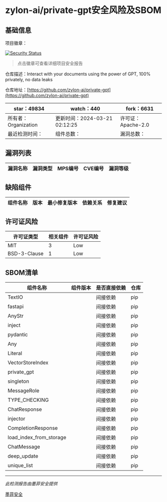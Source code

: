 # zylon-ai/private-gpt安全风险及SBOM

## 基础信息

项目徽章：

[![Security Status](https://www.murphysec.com/platform3/v31/badge/1770519883749539841.svg)](https://www.murphysec.com/console/report/1770519864116002816/1770519883749539841)

> 点击徽章可查看详细项目安全报告

仓库描述：Interact with your documents using the power of GPT, 100% privately, no data leaks

仓库地址：[https://github.com/zylon-ai/private-gpt](https://github.com/zylon-ai/private-gpt)

| star：49834 | watch：440 | fork：6631 |
| ----------- | -------------- | ------------ |
| 所有者：Organization | 更新时间：2024-03-21 02:12:25 | 许可证：Apache-2.0 |
| 最近检测时间： | 组件总数： | 漏洞总数： |




## 漏洞列表

| 漏洞名称 | 漏洞类型 | MPS编号 | CVE编号 | 漏洞等级 |
| ------- | ------ | ------- | ------ | ----- |





## 缺陷组件

| 组件名称 | 版本 | 最小修复版本 | 依赖关系 | 修复建议 |
| -------- | ---- | ------------ | -------- | -------- |





## 许可证风险

| 许可证类型 | 相关组件 | 许可证风险 |
| ---------- | -------- | ---------- |
|MIT|3|Low|
|BSD-3-Clause|1|Low|




## SBOM清单

| 组件名称 | 组件版本 | 是否直接依赖 | 仓库 |
| -------- | -------- | ------------ | ---- |
|TextIO||间接依赖|pip|
|fastapi||间接依赖|pip|
|AnyStr||间接依赖|pip|
|inject||间接依赖|pip|
|pydantic||间接依赖|pip|
|Any||间接依赖|pip|
|Literal||间接依赖|pip|
|VectorStoreIndex||间接依赖|pip|
|private_gpt||间接依赖|pip|
|singleton||间接依赖|pip|
|MessageRole||间接依赖|pip|
|TYPE_CHECKING||间接依赖|pip|
|ChatResponse||间接依赖|pip|
|injector||间接依赖|pip|
|CompletionResponse||间接依赖|pip|
|load_index_from_storage||间接依赖|pip|
|ChatMessage||间接依赖|pip|
|deep_update||间接依赖|pip|
|unique_list||间接依赖|pip|


------

*此检测报告由墨菲安全提供*

[墨菲安全](www.murphysec.com)